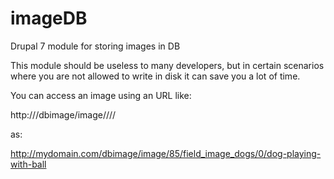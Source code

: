 # imageDB
Drupal 7 module for storing images in DB

This module should be useless to many developers, but in certain scenarios where you are not allowed to write in disk it can save you a lot of time.

You can access an  image using an URL like:

http://<site-path>/dbimage/image/<node-nid>/<field-name>/<index-of-image>/<beautiful-image-name>

as:

http://mydomain.com/dbimage/image/85/field_image_dogs/0/dog-playing-with-ball
